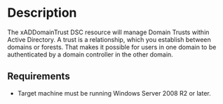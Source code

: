 # Description

The xADDomainTrust DSC resource will manage Domain Trusts within Active Directory. A trust is a relationship, which you establish between domains or forests. That makes it possible for users in one domain to be authenticated by a domain controller in the other domain.

## Requirements

* Target machine must be running Windows Server 2008 R2 or later.
